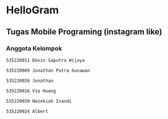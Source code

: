 # HelloGram

## Tugas Mobile Programing (instagram like)

### Anggota Kelompok
```
535220011 Devin Saputra Wijaya

535220009 Jonathan Putra Gunawan

535220026 Jonathan

535220016 Vie Huang

535220039 Hezekiah Ivandi

535220024 Albert

```
